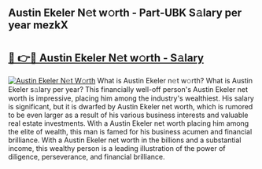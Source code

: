 ## Austin Ekeler N𝚎t w𝚘rth - Part-UBK S𝚊lary per year mezkX

# <h2><a href="http://gc2ib9v.nevu.top/?p=Austin+Ekeler">🔗 👉🔴 Austin Ekeler N𝚎t w𝚘rth - S𝚊lary</a></h2>

[![Austin Ekeler N𝚎t W𝚘rth](https://i.imgur.com/Oavwk0R.jpeg)](http://gc2ib9v.nevu.top/?p=Austin+Ekeler)
What is Austin Ekeler n𝚎t w𝚘rth? What is Austin Ekeler s𝚊lary per year?
This financially well-off person's Austin Ekeler net worth is impressive, placing him among the industry's wealthiest. His salary is significant, but it is dwarfed by Austin Ekeler net worth, which is rumored to be even larger as a result of his various business interests and valuable real estate investments. With a Austin Ekeler net worth placing him among the elite of wealth, this man is famed for his business acumen and financial brilliance. With a Austin Ekeler net worth in the billions and a substantial income, this wealthy person is a leading illustration of the power of diligence, perseverance, and financial brilliance.
